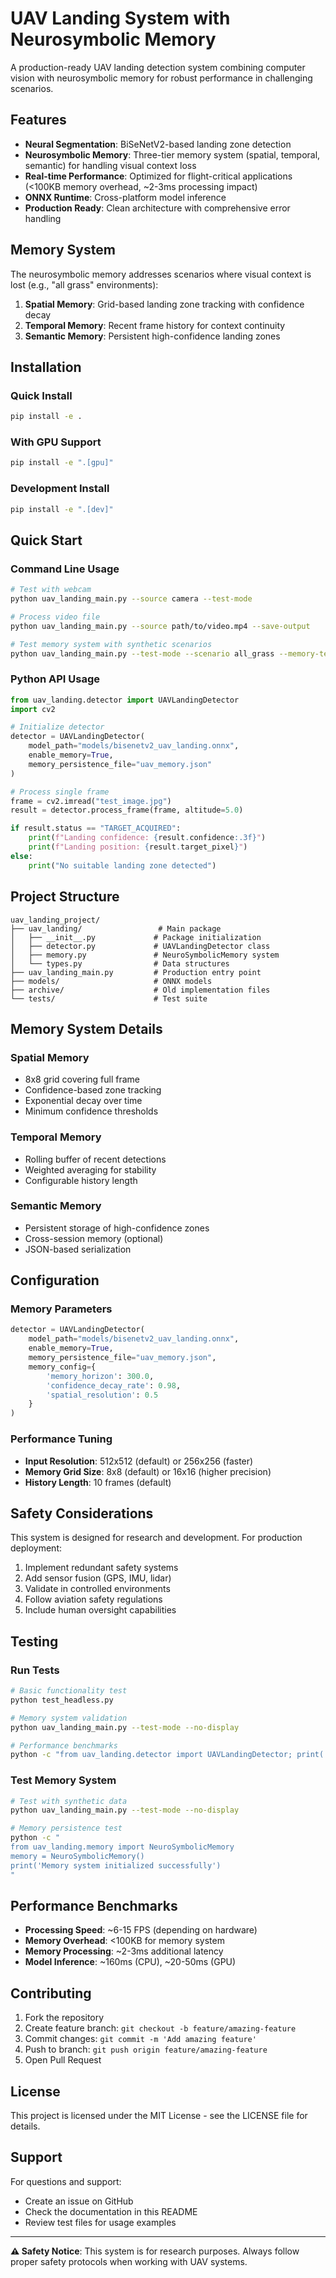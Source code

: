 # UAV Landing System with Neurosymbolic Memory

A production-ready UAV landing detection system combining computer vision with neurosymbolic memory for robust performance in challenging scenarios.

## Features

- **Neural Segmentation**: BiSeNetV2-based landing zone detection
- **Neurosymbolic Memory**: Three-tier memory system (spatial, temporal, semantic) for handling visual context loss
- **Real-time Performance**: Optimized for flight-critical applications (<100KB memory overhead, ~2-3ms processing impact)
- **ONNX Runtime**: Cross-platform model inference
- **Production Ready**: Clean architecture with comprehensive error handling

## Memory System

The neurosymbolic memory addresses scenarios where visual context is lost (e.g., "all grass" environments):

1. **Spatial Memory**: Grid-based landing zone tracking with confidence decay
2. **Temporal Memory**: Recent frame history for context continuity  
3. **Semantic Memory**: Persistent high-confidence landing zones

## Installation

### Quick Install
```bash
pip install -e .
```

### With GPU Support
```bash
pip install -e ".[gpu]"
```

### Development Install
```bash
pip install -e ".[dev]"
```

## Quick Start

### Command Line Usage
```bash
# Test with webcam
python uav_landing_main.py --source camera --test-mode

# Process video file
python uav_landing_main.py --source path/to/video.mp4 --save-output

# Test memory system with synthetic scenarios
python uav_landing_main.py --test-mode --scenario all_grass --memory-test
```

### Python API Usage
```python
from uav_landing.detector import UAVLandingDetector
import cv2

# Initialize detector
detector = UAVLandingDetector(
    model_path="models/bisenetv2_uav_landing.onnx",
    enable_memory=True,
    memory_persistence_file="uav_memory.json"
)

# Process single frame
frame = cv2.imread("test_image.jpg")
result = detector.process_frame(frame, altitude=5.0)

if result.status == "TARGET_ACQUIRED":
    print(f"Landing confidence: {result.confidence:.3f}")
    print(f"Landing position: {result.target_pixel}")
else:
    print("No suitable landing zone detected")
```

## Project Structure

```
uav_landing_project/
├── uav_landing/                 # Main package
│   ├── __init__.py             # Package initialization
│   ├── detector.py             # UAVLandingDetector class
│   ├── memory.py               # NeuroSymbolicMemory system
│   └── types.py                # Data structures
├── uav_landing_main.py         # Production entry point
├── models/                     # ONNX models
├── archive/                    # Old implementation files
└── tests/                      # Test suite
```

## Memory System Details

### Spatial Memory
- 8x8 grid covering full frame
- Confidence-based zone tracking
- Exponential decay over time
- Minimum confidence thresholds

### Temporal Memory  
- Rolling buffer of recent detections
- Weighted averaging for stability
- Configurable history length

### Semantic Memory
- Persistent storage of high-confidence zones
- Cross-session memory (optional)
- JSON-based serialization

## Configuration

### Memory Parameters
```python
detector = UAVLandingDetector(
    model_path="models/bisenetv2_uav_landing.onnx",
    enable_memory=True,
    memory_persistence_file="uav_memory.json",
    memory_config={
        'memory_horizon': 300.0,
        'confidence_decay_rate': 0.98,
        'spatial_resolution': 0.5
    }
)
```

### Performance Tuning
- **Input Resolution**: 512x512 (default) or 256x256 (faster)
- **Memory Grid Size**: 8x8 (default) or 16x16 (higher precision)
- **History Length**: 10 frames (default)

## Safety Considerations

This system is designed for research and development. For production deployment:

1. Implement redundant safety systems
2. Add sensor fusion (GPS, IMU, lidar)
3. Validate in controlled environments
4. Follow aviation safety regulations
5. Include human oversight capabilities

## Testing

### Run Tests
```bash
# Basic functionality test
python test_headless.py

# Memory system validation
python uav_landing_main.py --test-mode --no-display

# Performance benchmarks
python -c "from uav_landing.detector import UAVLandingDetector; print('System ready')"
```

### Test Memory System
```bash
# Test with synthetic data
python uav_landing_main.py --test-mode --no-display

# Memory persistence test
python -c "
from uav_landing.memory import NeuroSymbolicMemory
memory = NeuroSymbolicMemory()
print('Memory system initialized successfully')
"
```

## Performance Benchmarks

- **Processing Speed**: ~6-15 FPS (depending on hardware)
- **Memory Overhead**: <100KB for memory system
- **Memory Processing**: ~2-3ms additional latency
- **Model Inference**: ~160ms (CPU), ~20-50ms (GPU)

## Contributing

1. Fork the repository
2. Create feature branch: `git checkout -b feature/amazing-feature`
3. Commit changes: `git commit -m 'Add amazing feature'`
4. Push to branch: `git push origin feature/amazing-feature`
5. Open Pull Request

## License

This project is licensed under the MIT License - see the LICENSE file for details.

## Support

For questions and support:
- Create an issue on GitHub
- Check the documentation in this README
- Review test files for usage examples

---

**⚠️ Safety Notice**: This system is for research purposes. Always follow proper safety protocols when working with UAV systems.